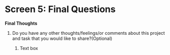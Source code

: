 # Screen 5: Final Questions

**Final Thoughts**

1. Do you have any other thoughts/feelings/or comments about this project and task that you would like to share?(Optional) 

   1. Text box